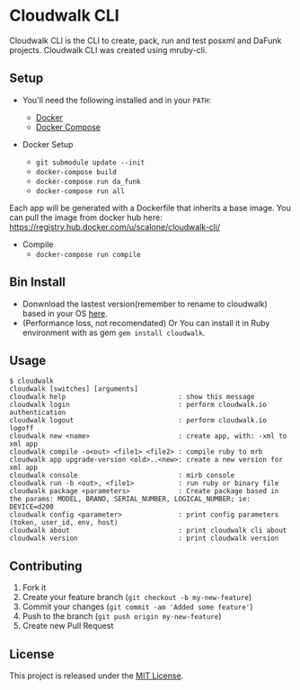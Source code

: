 # Cloudwalk CLI

Cloudwalk CLI is the CLI to create, pack, run and test posxml and DaFunk projects. Cloudwalk CLI  was created using mruby-cli.

## Setup

- You'll need the following installed and in your `PATH`:
    - [Docker](https://docs.docker.com/installation/)
    - [Docker Compose](https://docs.docker.com/compose/install/)

- Docker Setup
  - `git submodule update --init`
  - `docker-compose build`
  - `docker-compose run da_funk`
  - `docker-compose run all`

Each app will be generated with a Dockerfile that inherits a base image. You can pull the image from docker hub here: https://registry.hub.docker.com/u/scalone/cloudwalk-cli/

- Compile
    - `docker-compose run compile`


## Bin Install

- Donwnload the lastest version(remember to rename to cloudwalk) based in your OS [here](https://github.com/cloudwalkio/cloudwalk/releases/latest).
- (Performance loss, not recomendated) Or You can install it in Ruby environment with as gem `gem install cloudwalk`.


## Usage
 
```
$ cloudwalk
cloudwalk [switches] [arguments]
cloudwalk help                            : show this message
cloudwalk login                           : perform cloudwalk.io authentication
cloudwalk logout                          : perform cloudwalk.io logoff
cloudwalk new <name>                      : create app, with: -xml to xml app
cloudwalk compile -o<out> <file1> <file2> : compile ruby to mrb
cloudwalk app upgrade-version <old>..<new>: create a new version for xml app
cloudwalk console                         : mirb console
cloudwalk run -b <out>, <file1>           : run ruby or binary file
cloudwalk package <parameters>            : Create package based in the params: MODEL, BRAND, SERIAL_NUMBER, LOGICAL_NUMBER; ie: DEVICE=d200
cloudwalk config <parameter>              : print config parameters (token, user_id, env, host)
cloudwalk about                           : print cloudwalk cli about
cloudwalk version                         : print cloudwalk version
```

## Contributing

1. Fork it
2. Create your feature branch (`git checkout -b my-new-feature`)
3. Commit your changes (`git commit -am 'Added some feature'`)
4. Push to the branch (`git push origin my-new-feature`)
5. Create new Pull Request

## License

This project is released under the [MIT License](https://opensource.org/licenses/MIT).
